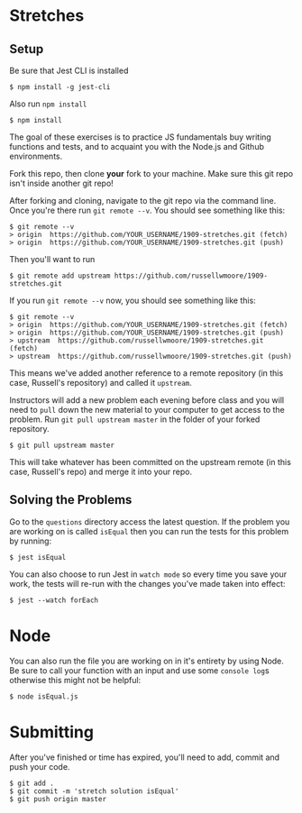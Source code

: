 # Stretches

## Setup
Be sure that Jest CLI is installed
```
$ npm install -g jest-cli
```

Also run `npm install`
```
$ npm install
```


The goal of these exercises is to practice JS fundamentals buy writing functions and tests, and to acquaint you with the Node.js and Github environments. 

Fork this repo, then clone **your** fork to your machine. Make sure this git repo isn't inside another git repo!

After forking and cloning, navigate to the git repo via the command line. Once you're there run `git remote --v`. You should see something like this:

```
$ git remote --v
> origin  https://github.com/YOUR_USERNAME/1909-stretches.git (fetch)
> origin  https://github.com/YOUR_USERNAME/1909-stretches.git (push)
```

Then you'll want to run 
```
$ git remote add upstream https://github.com/russellwmoore/1909-stretches.git
```

If you run `git remote --v` now, you should see something like this:

```
$ git remote --v
> origin  https://github.com/YOUR_USERNAME/1909-stretches.git (fetch)
> origin  https://github.com/YOUR_USERNAME/1909-stretches.git (push)
> upstream  https://github.com/russellwmoore/1909-stretches.git (fetch)
> upstream  https://github.com/russellwmoore/1909-stretches.git (push)
```

This means we've added another reference to a remote repository (in this case, Russell's repository) and called it `upstream`. 

Instructors will add a new problem each evening before class and you will need to `pull` down the new material to your computer to get access to the problem. Run `git pull upstream master` in the folder of your forked repository.

```
$ git pull upstream master
```

This will take whatever has been committed on the upstream remote (in this case, Russell's repo) and merge it into your repo. 

## Solving the Problems

Go to the `questions` directory access the latest question. If the problem you are working on is called `isEqual` then you can run the tests for this problem by running:
```
$ jest isEqual
```

You can also choose to run Jest in `watch mode` so every time you save your work, the tests will re-run with the changes you've made taken into effect: 
```
$ jest --watch forEach
```

# Node
You can also run the file you are working on in it's entirety by using Node. Be sure to call your function with an input and use some `console log`s otherwise this might not be helpful:

```
$ node isEqual.js
```

# Submitting
After you've finished or time has expired, you'll need to add, commit and push your code.

```
$ git add .
$ git commit -m 'stretch solution isEqual'
$ git push origin master
```